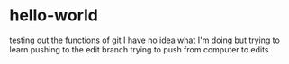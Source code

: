 # hello-world
testing out the functions of git
I have no idea what I'm doing but trying to learn
pushing to the edit branch
trying to push from computer to edits